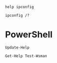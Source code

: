 
```
help ipconfig
```

```
ipconfig /?
```

# PowerShell

```powershell-session
Update-Help
```

```powershell-session
Get-Help Test-Wsman
```